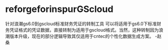 # reforgeforinspurGScloud
针对浪潮gs6.0到gscloud标准财务凭证的转制工具
可以将适用于gs6.0下标准财务凭证格式的凭证数据，直接转制为适用于gscloud格式。当然，这种转制因为浪潮版本升级，现在的部分逻辑导致其仅适用于cntec的个性化数据生成方案。
                                                                -赵桑
